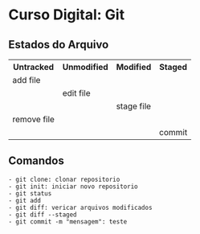 # Curso Digital: Git

## Estados do Arquivo
<table>
    <tr>
        <th scope="col">Untracked</th>
        <th scope="col">Unmodified</th>
        <th scope="col">Modified</th>
        <th scope="col">Staged</th>
    </tr>
    <tr>
        <td>add file</td>
    </tr>
    <tr>
        <td></td>
        <td>edit file</td>
    </tr>
    <tr>
        <td></td>
        <td></td>
        <td>stage file</td>
    </tr>
     <tr>
        <td>remove file</td>
    </tr>
    <tr>
        <td></td>
        <td></td>
        <td></td>
        <td>commit</td>
    </tr>
</table>

## Comandos
    - git clone: clonar repositorio
    - git init: iniciar novo repositorio
    - git status
    - git add
    - git diff: vericar arquivos modificados
    - git diff --staged
    - git commit -m "mensagem": teste